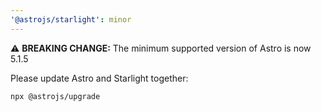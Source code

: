 ```yaml
---
'@astrojs/starlight': minor
---
```


⚠️ **BREAKING CHANGE:** The minimum supported version of Astro is now 5.1.5

Please update Astro and Starlight together:

```sh
npx @astrojs/upgrade
```
